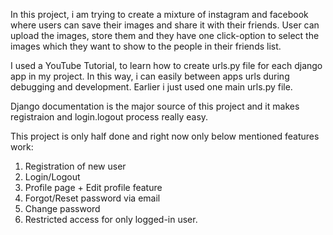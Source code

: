 In this project, i am trying to create a mixture of instagram and facebook where users 
can save their images and share it with their friends.
User can upload the images, store them and they have one click-option to select the images which they want to 
show to the people in their friends list. 

I used a YouTube Tutorial, to learn how to create urls.py file for each django app in my project. In this way, i can easily between apps urls during debugging and development. Earlier i just used one main urls.py file.

Django documentation is the major source of this project and it makes registraion and login.logout process really easy. 

This project is only half done and right now only below mentioned features work:
1. Registration of new user
2. Login/Logout
3. Profile page + Edit profile feature
4. Forgot/Reset password via email
5. Change password
6. Restricted access for only logged-in user.

